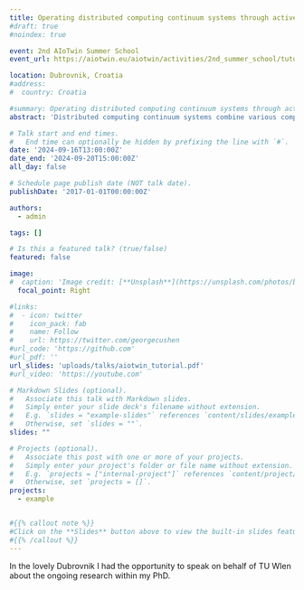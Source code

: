 ```yaml
---
title: Operating distributed computing continuum systems through active inference
#draft: true
#noindex: true

event: 2nd AIoTwin Summer School
event_url: https://aiotwin.eu/aiotwin/activities/2nd_summer_school/tutorials#

location: Dubrovnik, Croatia
#address:
#  country: Croatia

#summary: Operating distributed computing continuum systems through active inference
abstract: 'Distributed computing continuum systems combine various computational layers into one cohesive platform. Thus, clients can benefit both from low-latency computations, i.e., from Edge devices, as well as highly available and virtually unlimited resources, i.e., from the Cloud. Nevertheless, as components become more distributed over a computing architecture, enforcing requirements (e.g., low latency or energy consumption) becomes equally challenging. To that extent, we propose causal mechanisms that identify how computing services can ensure their internal requirements, as well as how they impact other components through their actions. We empirically train these probabilistic models  through a neuroscience framework -- Active Inference -- that promises quick convergence and verifiable behavior.'

# Talk start and end times.
#   End time can optionally be hidden by prefixing the line with `#`.
date: '2024-09-16T13:00:00Z'
date_end: '2024-09-20T15:00:00Z'
all_day: false

# Schedule page publish date (NOT talk date).
publishDate: '2017-01-01T00:00:00Z'

authors:
  - admin

tags: []

# Is this a featured talk? (true/false)
featured: false

image:
#  caption: 'Image credit: [**Unsplash**](https://unsplash.com/photos/bzdhc5b3Bxs)'
  focal_point: Right

#links:
#  - icon: twitter
#    icon_pack: fab
#    name: Follow
#    url: https://twitter.com/georgecushen
#url_code: 'https://github.com'
#url_pdf: ''
url_slides: 'uploads/talks/aiotwin_tutorial.pdf'
#url_video: 'https://youtube.com'

# Markdown Slides (optional).
#   Associate this talk with Markdown slides.
#   Simply enter your slide deck's filename without extension.
#   E.g. `slides = "example-slides"` references `content/slides/example-slides.md`.
#   Otherwise, set `slides = ""`.
slides: ""

# Projects (optional).
#   Associate this post with one or more of your projects.
#   Simply enter your project's folder or file name without extension.
#   E.g. `projects = ["internal-project"]` references `content/project/deep-learning/index.md`.
#   Otherwise, set `projects = []`.
projects:
  - example


#{{% callout note %}}
#Click on the **Slides** button above to view the built-in slides feature.
#{{% /callout %}}
---
```


In the lovely Dubrovnik I had the opportunity to speak on behalf of TU WIen about the ongoing research within my PhD.